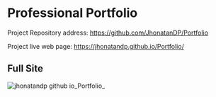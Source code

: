 # Professional Portfolio

Project Repository address: https://github.com/JhonatanDP/Portfolio

Project live web page: https://jhonatandp.github.io/Portfolio/


## Full Site
![jhonatandp github io_Portfolio_](https://user-images.githubusercontent.com/106892660/175207995-620aaf80-baf9-4dcc-8e9a-4208a5de5292.png)
